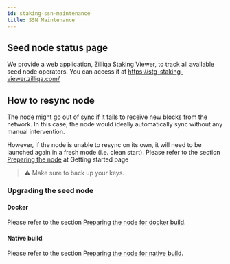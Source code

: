 ```yaml
---
id: staking-ssn-maintenance
title: SSN Maintenance
---
```


## Seed node status page
We provide a web application, Zilliqa Staking Viewer, to track all available seed node operators. You can access it at
https://stg-staking-viewer.zilliqa.com/

## How to resync node
The node might go out of sync if it fails to receive new blocks from the network. In this case, the node would ideally automatically sync without any manual intervention.

However, if the node is unable to resync on its own, it will need to be launched again in a fresh mode (i.e. clean start). Please refer to the section  [Preparing the node](staking-getting-started#preparing-the-node) at Getting started page

> **⚠️** Make sure to back up your keys.

### Upgrading the seed node

#### Docker

Please refer to the section  [Preparing the node for docker build](staking-getting-started#launching-the-node-using-docker).

#### Native build

Please refer to the section  [Preparing the node for native build](staking-getting-started#launching-the-node-using-docker).